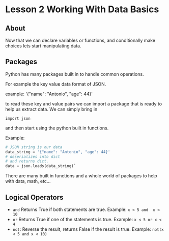 # Lesson 2 Working With Data Basics

## About

Now that we can declare variables or functions, and conditionally make choices lets start manipulating data.

## Packages

Python has many packages built in to handle common operations.

For example the key value data format of JSON.

example: '{"name": "Antonio", "age": 44}'

to read these key and value pairs we can import a package that is ready to help us extract data. We can simply bring in 

`import json`

and then start using the python built in functions.

Example:
``` python
# JSON string is our data
data_string = '{"name": "Antonio", "age": 44}'
# deserializes into dict 
# and returns dict.
data = json.loads(data_string)`
```

There are many built in functions and a whole world of packages to help with data, math, etc...

## Logical Operators

- `and` 	Returns True if both statements are true. Example: `x < 5 and  x < 10	`
- `or`	Returns True if one of the statements is true. Example: `x < 5 or x < 4	`
- `not`: Reverse the result, returns False if the result is true. Example: `not(x < 5 and x < 10)`




